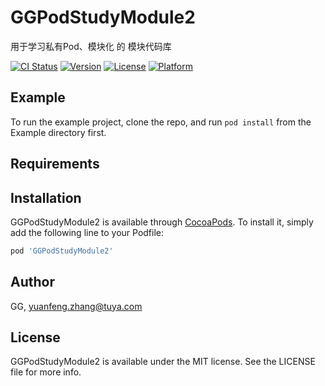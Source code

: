 # GGPodStudyModule2
用于学习私有Pod、模块化 的 模块代码库

[![CI Status](https://img.shields.io/travis/GG/GGPodStudyModule2.svg?style=flat)](https://travis-ci.org/GG/GGPodStudyModule2)
[![Version](https://img.shields.io/cocoapods/v/GGPodStudyModule2.svg?style=flat)](https://cocoapods.org/pods/GGPodStudyModule2)
[![License](https://img.shields.io/cocoapods/l/GGPodStudyModule2.svg?style=flat)](https://cocoapods.org/pods/GGPodStudyModule2)
[![Platform](https://img.shields.io/cocoapods/p/GGPodStudyModule2.svg?style=flat)](https://cocoapods.org/pods/GGPodStudyModule2)

## Example

To run the example project, clone the repo, and run `pod install` from the Example directory first.

## Requirements

## Installation

GGPodStudyModule2 is available through [CocoaPods](https://cocoapods.org). To install
it, simply add the following line to your Podfile:

```ruby
pod 'GGPodStudyModule2'
```

## Author

GG, yuanfeng.zhang@tuya.com

## License

GGPodStudyModule2 is available under the MIT license. See the LICENSE file for more info.
